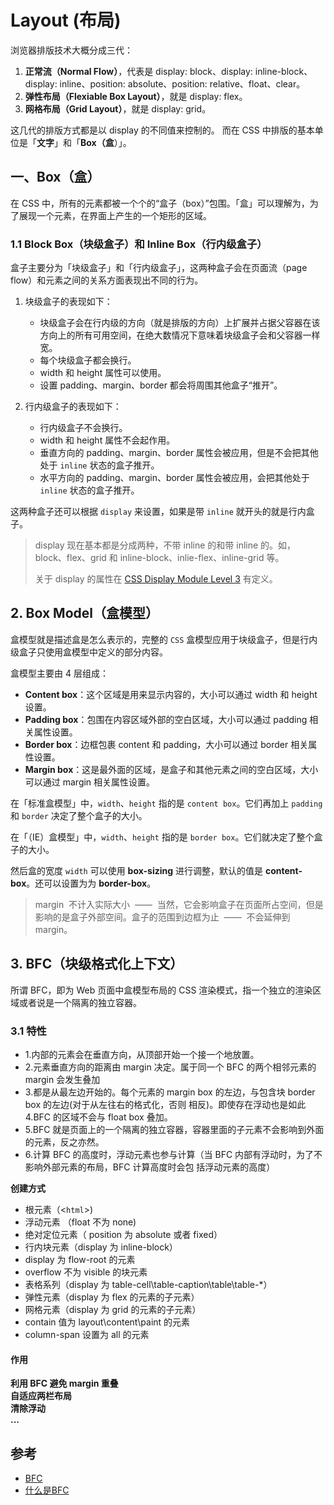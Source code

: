 # Layout (布局)

浏览器排版技术大概分成三代：

1. **正常流（Normal Flow）**，代表是 display: block、display: inline-block、display: inline、position: absolute、position: relative、float、clear。
2. **弹性布局（Flexiable Box Layout）**，就是 display: flex。
3. **网格布局（Grid Layout）**，就是 display: grid。

这几代的排版方式都是以 display 的不同值来控制的。
而在 CSS 中排版的基本单位是「**文字**」和「**Box（盒**）」。

## 一、Box（盒）

在 CSS 中，所有的元素都被一个个的“盒子（box）”包围。「盒」可以理解为，为了展现一个元素，在界面上产生的一个矩形的区域。


### 1.1 Block Box（块级盒子）和 Inline Box（行内级盒子）

盒子主要分为「块级盒子」和「行内级盒子」，这两种盒子会在页面流（page flow）和元素之间的关系方面表现出不同的行为。

1. 块级盒子的表现如下：
    - 块级盒子会在行内级的方向（就是排版的方向）上扩展并占据父容器在该方向上的所有可用空间，在绝大数情况下意味着块级盒子会和父容器一样宽。
    - 每个块级盒子都会换行。
    - width 和 height 属性可以使用。
    - 设置 padding、margin、border 都会将周围其他盒子“推开”。

2. 行内级盒子的表现如下：
    - 行内级盒子不会换行。
    - width 和 height 属性不会起作用。
    - 垂直方向的 padding、margin、border 属性会被应用，但是不会把其他处于 `inline` 状态的盒子推开。
    - 水平方向的 padding、margin、border 属性会被应用，会把其他处于 `inline` 状态的盒子推开。


这两种盒子还可以根据 `display` 来设置，如果是带 `inline` 就开头的就是行内盒子。

> display 现在基本都是分成两种，不带 inline 的和带 inline 的。如，block、flex、grid 和 inline-block、inlie-flex、inline-grid 等。
>
> 关于 display 的属性在 [CSS Display Module Level 3](https://www.w3.org/TR/2020/CR-css-display-3-20200519/) 有定义。

## 2. Box Model（盒模型）

盒模型就是描述盒是怎么表示的，完整的 `CSS` 盒模型应用于块级盒子，但是行内级盒子只使用盒模型中定义的部分内容。

盒模型主要由 4 层组成：

- **Content box**：这个区域是用来显示内容的，大小可以通过 width 和 height 设置。
- **Padding box**：包围在内容区域外部的空白区域，大小可以通过 padding 相关属性设置。
- **Border box**：边框包裹 content 和 padding，大小可以通过 border 相关属性设置。
- **Margin box**：这是最外面的区域，是盒子和其他元素之间的空白区域，大小可以通过 margin 相关属性设置。

在「标准盒模型」中，`width`、`height` 指的是 `content box`。它们再加上 `padding` 和 `border` 决定了整个盒子的大小。

在「（IE）盒模型」中，`width`、`height` 指的是 `border box`。它们就决定了整个盒子的大小。

然后盒的宽度 `width` 可以使用 **box-sizing** 进行调整，默认的值是 **content-box**。还可以设置为为 **border-box**。

> margin  不计入实际大小  ——  当然，它会影响盒子在页面所占空间，但是影响的是盒子外部空间。盒子的范围到边框为止  ——  不会延伸到 margin。

<!-- ![image.png](./img/2jSkFhOahEwkpLoc/1591508610818-07e5803d-9945-47d3-88c4-7613e292659b-985480.png) -->

## 3.  BFC（块级格式化上下文）

所谓 BFC，即为 Web 页面中盒模型布局的 CSS 渲染模式，指一个独立的渲染区域或者说是一个隔离的独立容器。

### 3.1 特性

- 1.内部的元素会在垂直方向，从顶部开始一个接一个地放置。
- 2.元素垂直方向的距离由 margin 决定。属于同一个 BFC 的两个相邻元素的 margin 会发生叠加
- 3.都是从最左边开始的。每个元素的 margin box 的左边，与包含块 border box 的左边(对于从左往右的格式化，否则 相反)。即使存在浮动也是如此 4.BFC 的区域不会与 float box 叠加。
- 5.BFC 就是页面上的一个隔离的独立容器，容器里面的子元素不会影响到外面的元素，反之亦然。
- 6.计算 BFC 的高度时，浮动元素也参与计算（当 BFC 内部有浮动时，为了不影响外部元素的布局，BFC 计算高度时会包 括浮动元素的高度）

**创建方式**

- 根元素（<`html`>)
- 浮动元素 （float 不为 none)
- 绝对定位元素（ position 为 absolute 或者 fixed）
- 行内块元素（display 为 inline-block）
- display 为 flow-root 的元素
- overflow 不为 visible 的块元素
- 表格系列（display 为 table-cell\table-caption\table\table-\*）
- 弹性元素（display 为 flex 的元素的子元素）
- 网格元素（display 为 grid 的元素的子元素）
- contain 值为 layout\content\paint 的元素
- column-span 设置为 all 的元素


#### 作用

**利用 BFC 避免 margin 重叠**  
**自适应两栏布局**  
**清除浮动**  
**...**  

## 参考

- [BFC](https://blog.csdn.net/sinat_36422236/article/details/88763187?ops_request_misc=%257B%2522request%255Fid%2522%253A%2522164934299216780271967578%2522%252C%2522scm%2522%253A%252220140713.130102334..%2522%257D&request_id=164934299216780271967578&biz_id=0&utm_medium=distribute.pc_search_result.none-task-blog-2~all~top_positive~default-1-88763187.142^v7^control,157^v4^control&utm_term=BFC&spm=1018.2226.3001.4187)
- [什么是BFC](https://blog.csdn.net/good_moring_/article/details/111032632)
